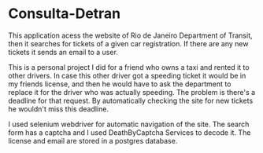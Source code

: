 # Consulta-Detran
This application acess the website of Rio de Janeiro Department of Transit, then it searches for tickets of a given car registration. If there are any new tickets it sends an email to a user.



This is a personal project I did for a friend who owns a taxi and rented it to other drivers. In case this other driver got a speeding ticket it would be in my friends license, and then he would have to ask the department to replace it for the driver who was actually speeding. The problem is there's a deadline for that request. By automatically checking the site for new tickets he wouldn't miss this deadline.

I used selenium webdriver for automatic navigation of the site. The search form has a captcha and I used DeathByCaptcha Services to decode it. The license and email are stored in a postgres database.
